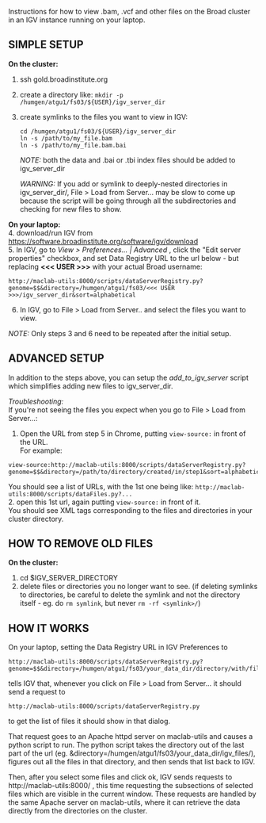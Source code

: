 Instructions for how to view .bam, .vcf and other files on the Broad cluster in an IGV instance running on your laptop.

SIMPLE SETUP
------------

**On the cluster:**  
1. ssh gold.broadinstitute.org
2. create a directory like: ```mkdir -p /humgen/atgu1/fs03/${USER}/igv_server_dir```
3. create symlinks to the files you want to view in IGV: 
      ```
      cd /humgen/atgu1/fs03/${USER}/igv_server_dir
      ln -s /path/to/my_file.bam
      ln -s /path/to/my_file.bam.bai
      ```
   *NOTE:* both the data and .bai or .tbi index files should be added to igv_server_dir   
   
   *WARNING:* If you add or symlink to deeply-nested directories in igv_server_dir/, 
   File > Load from Server... may be slow to come up because the script will be going through all the subdirectories
   and checking for new files to show.    

**On your laptop:**  
4. download/run IGV from https://software.broadinstitute.org/software/igv/download  
5. In IGV, go to *View > Preferences... | Advanced* , click the "Edit server properties" checkbox, and set Data Registry URL to the url below - but replacing **<<< USER >>>** with your actual Broad username:   
   
   ```
   http://maclab-utils:8000/scripts/dataServerRegistry.py?genome=$$&directory=/humgen/atgu1/fs03/<<< USER >>>/igv_server_dir&sort=alphabetical
   ```
6. In IGV, go to File > Load from Server.. and select the files you want to view.

*NOTE:* Only steps 3 and 6 need to be repeated after the initial setup. 

ADVANCED SETUP
--------------

In addition to the steps above, you can setup the *add_to_igv_server* script which simplifies adding new files to igv_server_dir.


_Troubleshooting:_  
If you're not seeing the files you expect when you go to File > Load from Server...:  
1. Open the URL from step 5 in Chrome, putting `view-source:` in front of the URL.  
For example:    
```
view-source:http://maclab-utils:8000/scripts/dataServerRegistry.py?genome=$$&directory=/path/to/directory/created/in/step1&sort=alphabetical
```  
You should see a list of URLs, with the 1st one being like: `http://maclab-utils:8000/scripts/dataFiles.py?...`  
2. open this 1st url, again putting `view-source:` in front of it.  
You should see XML tags corresponding to the files and directories in your cluster directory.  


HOW TO REMOVE OLD FILES
-----------------------

**On the cluster:**  
1. cd $IGV_SERVER_DIRECTORY  
2. delete files or directories you no longer want to see.  (if
   deleting symlinks to directories, be careful to delete the symlink and not the directory itself - eg. do `rm symlink`, but never `rm -rf <symlink>/`)  



HOW IT WORKS
------------

On your laptop, setting the Data Registry URL in IGV Preferences to
```
http://maclab-utils:8000/scripts/dataServerRegistry.py?genome=$$&directory=/humgen/atgu1/fs03/your_data_dir/directory/with/files/you/want/to/view/in/igv
```   
tells IGV that, whenever you click on File > Load from Server... it should send a request to 
```
http://maclab-utils:8000/scripts/dataServerRegistry.py 
```
to get the list of files it should show in that dialog. 

That request goes to an Apache httpd server on maclab-utils and causes a python script to run. The python script takes the directory out of the last part of the url (eg. &directory=/humgen/atgu1/fs03/your_data_dir/igv_files/), 
figures out all the files in that directory, and then sends that list back to IGV.

Then, after you select some files and click ok, IGV sends requests to http://maclab-utils:8000/ , this time requesting the
subsections of selected files which are visible in the current window. These
requests are handled by the same Apache server on maclab-utils, where it can retrieve the data directly from the directories on the cluster.
